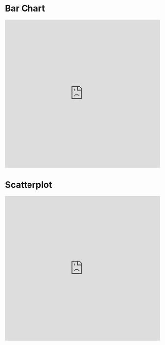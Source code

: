 # Bar Chart

<iframe width="100%" height="482" frameborder="0"
  src="https://observablehq.com/embed/9f93e898d1509d9f?cells=bar_chart"></iframe>

# Scatterplot

<iframe width="100%" height="471" frameborder="0"
  src="https://observablehq.com/embed/9f93e898d1509d9f?cells=scatterplot"></iframe>
